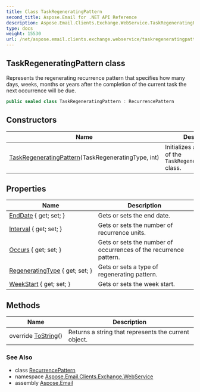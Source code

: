 ```yaml
---
title: Class TaskRegeneratingPattern
second_title: Aspose.Email for .NET API Reference
description: Aspose.Email.Clients.Exchange.WebService.TaskRegeneratingPattern class. Represents the regenerating recurrence pattern that specifies how many days weeks months or years after the completion of the current task the next occurrence will be due
type: docs
weight: 15530
url: /net/aspose.email.clients.exchange.webservice/taskregeneratingpattern/
---
```

## TaskRegeneratingPattern class

Represents the regenerating recurrence pattern that specifies how many days, weeks, months or years after the completion of the current task the next occurrence will be due.

```csharp
public sealed class TaskRegeneratingPattern : RecurrencePattern
```

## Constructors

| Name | Description |
| --- | --- |
| [TaskRegeneratingPattern](taskregeneratingpattern/)(TaskRegeneratingType, int) | Initializes a new instance of the `TaskRegeneratingPattern` class. |

## Properties

| Name | Description |
| --- | --- |
| [EndDate](../../aspose.email.calendar.recurrences/recurrencepattern/enddate/) { get; set; } | Gets or sets the end date. |
| [Interval](../../aspose.email.calendar.recurrences/recurrencepattern/interval/) { get; set; } | Gets or sets the number of recurrence units. |
| [Occurs](../../aspose.email.calendar.recurrences/recurrencepattern/occurs/) { get; set; } | Gets or sets the number of occurrences of the recurrence pattern. |
| [RegeneratingType](../../aspose.email.clients.exchange.webservice/taskregeneratingpattern/regeneratingtype/) { get; set; } | Gets or sets a type of regenerating pattern. |
| [WeekStart](../../aspose.email.calendar.recurrences/recurrencepattern/weekstart/) { get; set; } | Gets or sets the week start. |

## Methods

| Name | Description |
| --- | --- |
| override [ToString](../../aspose.email.calendar.recurrences/recurrencepattern/tostring/)() | Returns a string that represents the current object. |

### See Also

* class [RecurrencePattern](../../aspose.email.calendar.recurrences/recurrencepattern/)
* namespace [Aspose.Email.Clients.Exchange.WebService](../../aspose.email.clients.exchange.webservice/)
* assembly [Aspose.Email](../../)


